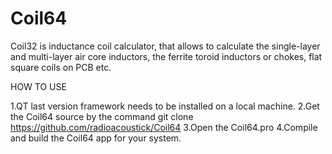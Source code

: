 # Coil64
Coil32 is inductance coil calculator, that allows to calculate the single-layer and multi-layer air core inductors, the ferrite toroid inductors or chokes, flat square coils on PCB etc.

HOW TO USE

1.QT last version framework needs to be installed on a local machine.
2.Get the Coil64 source by the command git clone https://github.com/radioacoustick/Coil64
3.Open the Coil64.pro
4.Compile and build the Coil64 app for your system.

